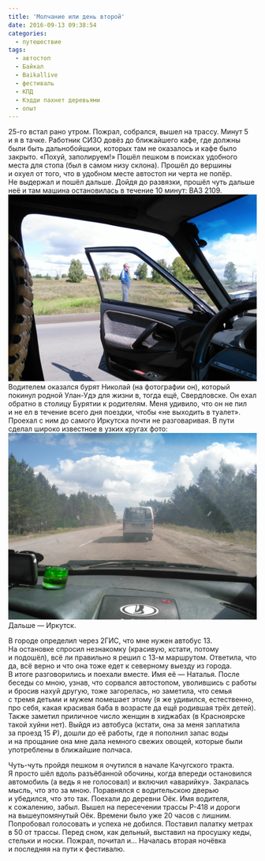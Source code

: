 ```yaml
---
title: 'Молчание или день второй'
date: 2016-09-13 09:38:54
categories:
  - путешествие
tags:
  - автостоп
  - Байкал
  - Baikallive
  - фестиваль
  - КПД
  - Кэдди пахнет деревьями
  - опыт
---
```


<nobr>25-го</nobr> встал рано утром. Пожрал, собрался, вышел на&nbsp;трассу. Минут 5
и&nbsp;я&nbsp;в&nbsp;тачке. Работник СИЗО довёз до&nbsp;ближайшего кафе, где должны были быть
дальнобойщики, которых там не&nbsp;оказалось и&nbsp;кафе было закрыто. &laquo;Похуй,
заполируем!&raquo; Пошёл пешком в&nbsp;поисках удобного места для стопа (был в&nbsp;самом низу
склона). Прошёл до&nbsp;вершины и&nbsp;охуел от&nbsp;того, что в&nbsp;удобном месте автостоп
ни&nbsp;черта не&nbsp;попёр. Не&nbsp;выдержал и&nbsp;пошёл дальше. Дойдя до&nbsp;развязки, прошёл
чуть дальше неё и&nbsp;там машина остановилась в&nbsp;течение 10&nbsp;минут: ВАЗ 2109.
![](../../assets/images/2016-09-13-molchaniie-ili-dien'-vtoroi/IMG_20160825_121224.jpg) Водителем
оказался бурят Николай (на&nbsp;фотографии он), который покинул родной <nobr>Улан-Удэ</nobr> для
жизни в, тогда ещё, Свердловске. Он&nbsp;ехал обратно в&nbsp;столицу Бурятии к&nbsp;родителям. Меня
удивило, что он&nbsp;не&nbsp;пил и&nbsp;не&nbsp;ел&nbsp;в&nbsp;течение всего дня поездки, чтобы
&laquo;не&nbsp;выходить в&nbsp;туалет&raquo;. Проехал с&nbsp;ним до&nbsp;самого Иркутска почти
не&nbsp;разговаривая. В&nbsp;пути сделал широко известное в&nbsp;узких кругах фото:
![](../../assets/images/2016-09-13-molchaniie-ili-dien'-vtoroi/IMG_20160825_130822.jpg)
Дальше&nbsp;&mdash; Иркутск.

В&nbsp;городе определил через 2ГИС, что мне нужен автобус 13. На&nbsp;остановке спросил незнакомку
(красивую, кстати, потому и&nbsp;подошёл), всё&nbsp;ли правильно я&nbsp;решил
с&nbsp;<nobr>13-м</nobr> маршрутом. Ответила, что да, всё верно и&nbsp;что она тоже едет
к&nbsp;северному выезду из&nbsp;города. В&nbsp;итоге разговорились и&nbsp;поехали вместе. Имя
её&nbsp;&mdash; Наталья. После беседы со&nbsp;мною, узнав, что сорвался автостопом, уволившись
с&nbsp;работы и&nbsp;бросив нахуй другую, тоже загорелась, но&nbsp;заметила, что семья с&nbsp;тремя
детьми и&nbsp;мужем помешает этому (я&nbsp;же удивился, естественно, про себя, какая красивая баба
в&nbsp;возрасте да&nbsp;ещё родившая трёх детей). Также заметил приличное число женщин
в&nbsp;хиджабах (в&nbsp;Красноярске такой хуйни нет). Выйдя из&nbsp;автобуса (кстати, она
за&nbsp;меня заплатила за&nbsp;проезд 15 &#8381;), дошли до&nbsp;её работы, где я&nbsp;пополнил
запас воды и&nbsp;на&nbsp;прощание она мне дала немного свежих овощей, которые были употреблены
в&nbsp;ближайшие полчаса.

<nobr>Чуть-чуть</nobr> пройдя пешком я&nbsp;очутился в&nbsp;начале Качугского тракта. Я&nbsp;просто
шёл вдоль разъёбанной обочины, когда впереди остановился автомобиль (а&nbsp;ведь
я&nbsp;не&nbsp;голосовал) и&nbsp;включил &laquo;аварийку&raquo;. Закралась мысль, что это
за&nbsp;мною. Поравнялся с&nbsp;водительскою дверью и&nbsp;убедился, что это так. Поехали
до&nbsp;деревни Оёк. Имя водителя, к&nbsp;сожалению, забыл. Вышел на&nbsp;пересечении трассы
<nobr>Р-418</nobr> и&nbsp;дороги на&nbsp;вышеупомянутый Оёк. Времени было уже 20 часов
с&nbsp;лишним. Попробовал голосовать и&nbsp;успеха не&nbsp;добился. Поставил палатку метрах
в&nbsp;50 от&nbsp;трассы. Перед сном, как дельный, выставил на&nbsp;просушку кеды, стельки
и&nbsp;носки. Пожрал, почитал и&hellip; Началась вторая ночёвка и&nbsp;последняя на&nbsp;пути
к&nbsp;фестивалю.
